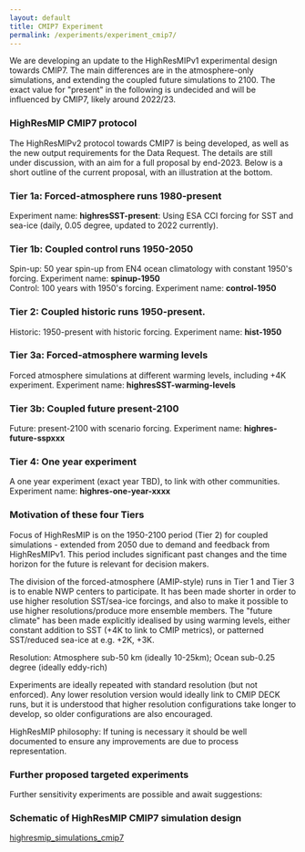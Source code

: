 ```yaml
---
layout: default
title: CMIP7 Experiment
permalink: /experiments/experiment_cmip7/
---
```


We are developing an update to the HighResMIPv1 experimental design towards CMIP7. The main differences are in the atmosphere-only simulations, and extending the coupled future simulations to 2100. The exact value for "present" in the following is undecided and will be influenced by CMIP7, likely around 2022/23.

### HighResMIP CMIP7 protocol
The HighResMIPv2 protocol towards CMIP7 is being developed, as well as the new output requirements for the Data Request. The details are still under discussion, with an aim for a full proposal by end-2023. Below is a short outline of the current proposal, with an illustration at the bottom.

### Tier 1a: Forced-atmosphere runs 1980-present
Experiment name: **highresSST-present**: Using ESA CCI forcing for SST and sea-ice (daily, 0.05 degree, updated to 2022 currently). 

### Tier 1b: Coupled control runs 1950-2050
Spin-up:  50 year spin-up from EN4 ocean climatology with constant 1950's forcing. Experiment name: **spinup-1950**  
Control:   100 years with 1950's forcing.        Experiment name: **control-1950**  

### Tier 2: Coupled historic runs 1950-present.
Historic:  1950-present  with historic forcing.     Experiment name: **hist-1950**  

### Tier 3a: Forced-atmosphere warming levels
Forced atmosphere simulations at different warming levels, including +4K experiment.  Experiment name: **highresSST-warming-levels**

### Tier 3b: Coupled future present-2100
Future:    present-2100 with scenario forcing.        Experiment name: **highres-future-sspxxx**  

### Tier 4: One year experiment
A one year experiment (exact year TBD), to link with other communities.        Experiment name: **highres-one-year-xxxx**  

### Motivation of these four Tiers

Focus of HighResMIP is on the 1950-2100 period (Tier 2) for coupled simulations - extended from 2050 due to demand and feedback from HighResMIPv1. This period includes significant past changes and the time horizon for the future is relevant for decision makers.

The division of the forced-atmosphere (AMIP-style) runs in Tier 1 and Tier 3 is to enable NWP centers to participate. It has been made shorter in order to use higher resolution SST/sea-ice forcings, and also to make it possible to use higher resolutions/produce more ensemble members. The "future climate" has been made explicitly idealised by using warming levels, either constant addition to SST (+4K to link to CMIP metrics), or patterned SST/reduced sea-ice at e.g. +2K, +3K.

Resolution: Atmosphere sub-50 km (ideally 10-25km); Ocean sub-0.25 degree (ideally eddy-rich)

Experiments are ideally repeated with standard resolution (but not enforced). Any lower resolution version would ideally link to CMIP DECK runs, but it is understood that higher resolution configurations take longer to develop, so older configurations are also encouraged.

HighResMIP philosophy: If tuning is necessary it should be well documented to ensure any improvements are due to process representation.

### Further proposed targeted experiments
Further sensitivity experiments are possible and await suggestions:

### Schematic of HighResMIP CMIP7 simulation design

<a href="/assets/images/documents/highresmip_simulations_cmip7.png"> highresmip_simulations_cmip7 </a>
